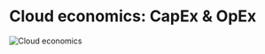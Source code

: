 # Cloud economics: CapEx & OpEx

![Cloud economics](https://github.com/IvanSotomayor/azureAdministrator/assets/63268327/33a8035c-0efd-44e9-8dcc-d2542503d3f2)

